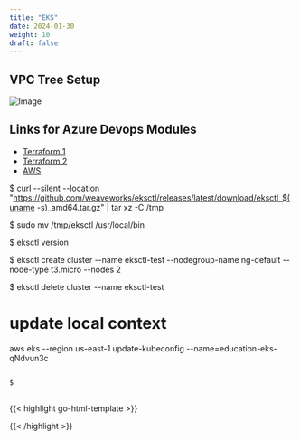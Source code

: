 ```yaml
---
title: "EKS"
date: 2024-01-30
weight: 10
draft: false
---
```


## VPC Tree Setup

![Image](../../images/000003.png)


## Links for Azure Devops Modules

- [Terraform 1](https://marketplace.visualstudio.com/items?itemName=ms-devlabs.custom-terraform-tasks)
- [Terraform 2](https://marketplace.visualstudio.com/items?itemName=JasonBJohnson.azure-pipelines-tasks-terraform)
- [AWS](https://marketplace.visualstudio.com/items?itemName=AmazonWebServices.aws-vsts-tools)


$ curl --silent --location "https://github.com/weaveworks/eksctl/releases/latest/download/eksctl_$(uname -s)_amd64.tar.gz" | tar xz -C /tmp

$ sudo mv /tmp/eksctl /usr/local/bin

$ eksctl version

$ eksctl create cluster --name eksctl-test --nodegroup-name ng-default --node-type t3.micro --nodes 2

$ eksctl delete cluster --name eksctl-test

# update local context

aws eks --region us-east-1 update-kubeconfig --name=education-eks-qNdvun3c


```bash

$ 

```

##

{{< highlight go-html-template >}}




{{< /highlight >}}

